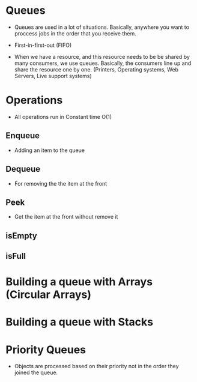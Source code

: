 # Queues

- Queues are used in a lot of situations. Basically, anywhere you want to proccess jobs in the order that you receive them.

- First-in-first-out (FIFO)

- When we have a resource, and this resource needs to be be shared by many consumers, we use queues. Basically, the consumers line up and share the resource one by one. (Printers, Operating systems, Web Servers, Live support systems)

# Operations
- All operations run in  Constant time O(1)

## Enqueue
- Adding an item to the queue

## Dequeue
- For removing the the item at the front 

## Peek
- Get the item at the front without remove it 

## isEmpty

## isFull

# Building a queue with Arrays (Circular Arrays)

# Building a queue with Stacks

# Priority Queues
- Objects are processed based on their priority not in the order they joined the queue.